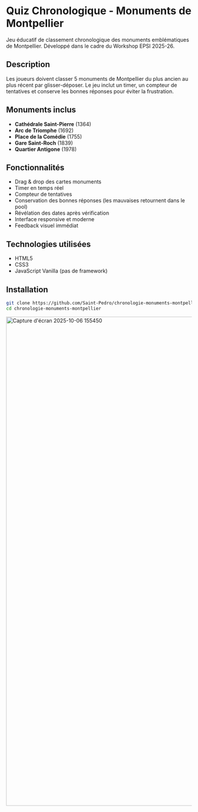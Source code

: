 # Quiz Chronologique - Monuments de Montpellier

Jeu éducatif de classement chronologique des monuments emblématiques de Montpellier. Développé dans le cadre du Workshop EPSI 2025-26.

## Description

Les joueurs doivent classer 5 monuments de Montpellier du plus ancien au plus récent par glisser-déposer. Le jeu inclut un timer, un compteur de tentatives et conserve les bonnes réponses pour éviter la frustration.

## Monuments inclus

- **Cathédrale Saint-Pierre** (1364)
- **Arc de Triomphe** (1692)
- **Place de la Comédie** (1755)
- **Gare Saint-Roch** (1839)
- **Quartier Antigone** (1978)

## Fonctionnalités

- Drag & drop des cartes monuments
- Timer en temps réel
- Compteur de tentatives
- Conservation des bonnes réponses (les mauvaises retournent dans le pool)
- Révélation des dates après vérification
- Interface responsive et moderne
- Feedback visuel immédiat

## Technologies utilisées

- HTML5
- CSS3
- JavaScript Vanilla (pas de framework)

## Installation
```bash
git clone https://github.com/Saint-Pedro/chronologie-monuments-montpellier.git
cd chronologie-monuments-montpellier
```
<img width="1893" height="1327" alt="Capture d'écran 2025-10-06 155450" src="https://github.com/user-attachments/assets/c3898eb0-2cee-4859-a05b-6fc10d87dafc" />

